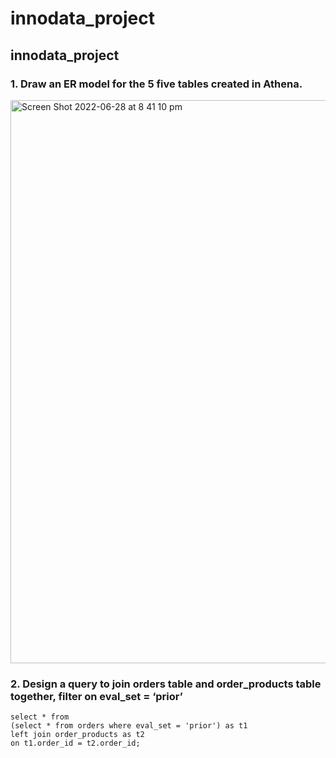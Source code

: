 # innodata_project
## innodata_project
### 1. Draw an ER model for the 5 five tables created in Athena. 
<img width="901" alt="Screen Shot 2022-06-28 at 8 41 10 pm" src="https://user-images.githubusercontent.com/70564580/176159860-80bcd447-4fcd-4db0-b18f-666f20ca5442.png">

### 2. Design a query to join orders table and order_products table together, filter on eval_set = ‘prior’
```
select * from 
(select * from orders where eval_set = 'prior') as t1
left join order_products as t2
on t1.order_id = t2.order_id;
```
